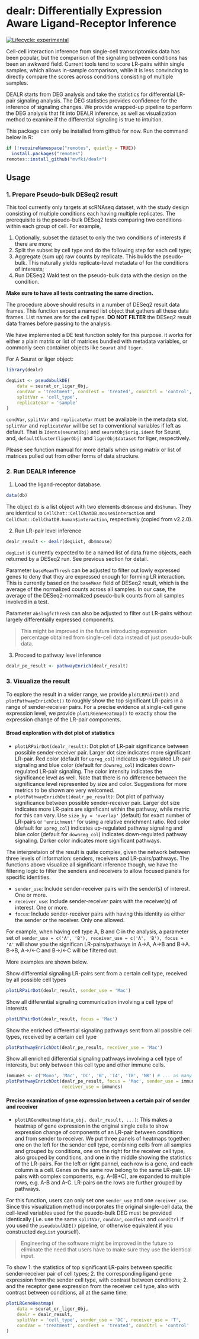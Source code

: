 # dealr: Differentially Expression Aware Ligand-Receptor Inference

<!-- badges: start -->
[![Lifecycle: experimental](https://img.shields.io/badge/lifecycle-experimental-orange.svg)](https://lifecycle.r-lib.org/articles/stages.html#experimental)
<!-- badges: end -->

Cell-cell interaction inference from single-cell transcriptomics data has been 
popular, but the comparison of the signaling between conditions has been an 
awkward field. Current tools tend to score LR-pairs within single samples, which
allows in-sample comparison, while it is less convincing to directly compare 
the scores across conditions consisting of multiple samples.

DEALR starts from DEG analysis and take the statistics for differential LR-pair
signaling analysis. The DEG statistics provides confidence for the inference
of signaling changes. We provide wrapped-up pipeline to perform the DEG analysis
that fit into DEALR inference, as well as visualization method to examine if 
the differential signaling is true to intuition.

This package can only be installed from github for now. Run the command below in R:

```r
if (!requireNamespace("remotes", quietly = TRUE)) 
  install.packages("remotes")
remotes::install_github("mvfki/dealr")
```

## Usage

### 1. Prepare Pseudo-bulk DESeq2 result

This tool currently only targets at scRNAseq dataset, with the study design 
consisting of multiple conditions each having multiple replicates. The 
prerequisite is the pseudo-bulk DESeq2 tests comparing two conditions within 
each group of cell. For example,

1. Optionally, subset the dataset to only the two conditions of interests if 
there are more;
2. Split the subset by cell type and do the following step for each cell type;
3. Aggregate (sum up) raw counts by replicate. This builds the pseudo-bulk. This 
naturally yields replicate-level metadata of for the conditions of interests;
4. Run DESeq2 Wald test on the pseudo-bulk data with the design on the condition.

**Make sure to have all tests contrasting the same direction.**

The procedure above should results in a number of DESeq2 result data frames. 
This function expect a named list object that gathers all these data frames. 
List names are for the cell types. **DO NOT FILTER** the DESeq2 result data 
frames before passing to the analysis.

We have implemented a DE test function solely for this purpose. it works for
either a plain matrix or list of matrices bundled with metadata variables, or
commonly seen container objects like `Seurat` and `liger`.

For A Seurat or liger object:

```r
library(dealr)

degList <- pseudobulkDE(
    data = seurat_or_liger_Obj,
    condVar = 'treatment', condTest = 'treated', condCtrl = 'control', 
    splitVar = 'cell_type', 
    replicateVar = 'sample'
)
```

`condVar`, `splitVar` and `replicateVar` must be available in the metadata slot.
`splitVar` and `replicateVar` will be set to conventional variables if left as
default. That is `Idents(seuratObj)` and `seuratObj$orig.ident` for Seurat, and,
`defaultCluster(ligerObj)` and `ligerObj$dataset` for liger, respectively.

Please see function manual for more details when using matrix or list of 
matrices pulled out from other forms of data structure.

### 2. Run DEALR inference

1. Load the ligand-receptor database. 

```r
data(db)
```

The object `db` is a list object with two elements `db$mouse` and `db$human`.
They are identical to `CellChat::CellChatDB.mouse$interaction` and 
`CellChat::CellChatDB.human$interaction`, respectively (copied from v2.2.0).

2. Run LR-pair level inference

```r
dealr_result <- dealr(degList, db$mouse)
```

`degList` is currently expected to be a named list of data.frame objects, each
returned by a DESeq2 run. See previous section for detail. 

Parameter `baseMeanThresh` can be adjusted to filter out lowly expressed genes
to deny that they are expressed enough for forming LR interaction. This is 
currently based on the `baseMean` field of DESeq2 result, which is the average 
of the normalized counts across all samples. In our case, the average of the
DESeq2-normalized pseudo-bulk counts from all samples involved in a test. 

Parameter `abslogfcThresh` can also be adjusted to filter out LR-pairs without
largely differentially expressed components. 

>This might be improved in the future introducing expression percentage obtained
from single-cell data instead of just pseudo-bulk data.

3. Proceed to pathway level inference

```r
dealr_pe_result <- pathwayEnrich(dealr_result)
```

### 3. Visualize the result

To explore the result in a wider range, we provide `plotLRPairDot()` and 
`plotPathwayEnrichDot()` to roughly show the top significant LR-pairs in a
range of sender-receiver pairs. For a precise evidence at single-cell gene 
expression level, we provide `plotLRGeneHeatmap()` to exactly show the 
expression change of the LR-pair components.

#### Broad exploration with dot plot of statistics

- `plotLRPairDot(dealr_result)`: Dot plot of LR-pair significance between 
possible sender-receiver pair. Larger dot size indicates more significant 
LR-pair. Red color (default for `upreg_col`) indicates up-regulated LR-pair 
signaling and blue color (default for `downreg_col`) indicates down-regulated
LR-pair signaling. The color intensity indicates the significance level as well.
Note that there is no difference between the significance level represented by
size and color. Suggestions for more metrics to be shown are very welcomed.
- `plotPathwayEnrichDot(dealr_pe_result)`: Dot plot of pathway significance 
between possible sender-receiver pair. Larger dot size indicates more LR-pairs
are significant within the pathway, while metric for this can vary. Use 
`size_by = 'overlap'` (default) for exact number of LR-pairs or `'enrichment'` 
for using a relative enrichment ratio. Red color (default for `upreg_col`) 
indicates up-regulated pathway signaling and blue color (default for
`downreg_col`) indicates down-regulated pathway signaling. Darker color 
indicates more significant pathways. 

The interpretaion of the result is quite complex, given the network between 
three levels of information: senders, receivers and LR-pairs/pathways. The 
functions above visualize all significant inference though, we have the 
filtering logic to filter the senders and receivers to allow focused
panels for specific identities. 

- `sender_use`: Include sender-receiver pairs with the sender(s) of interest. 
One or more.
- `receiver_use`: Include sender-receiver pairs with the receiver(s) of 
interest. One or more.
- `focus`: Include sender-receiver pairs with having this identity as either 
the sender or the receiver. Only one allowed.

For example, when having cell type A, B and C in the analysis, a parameter set
of `sender_use = c('A', 'B'), receiver_use = c('A', 'B'), focus = 'A'` will
show you the significan LR-pairs/pathways in A->A, A->B and B->A. B->B, A->/<-C
and B->/<-C will be filtered out.

More examples are shown below.

Show differential signaling LR-pairs sent from a certain cell type, received by 
all possible cell types

```r
plotLRPairDot(dealr_result, sender_use = 'Mac')
```

Show all differential signaling communication involving a cell type of interests

```r
plotLRPairDot(dealr_result, focus = 'Mac')
```

Show the enriched differential signaling pathways sent from all possible cell 
types, received by a certain cell type

```r
plotPathwayEnrichDot(dealr_pe_result, receiver_use = 'Mac')
```

Show all enriched differential signaling pathways involving a cell type of 
interests, but only between this cell type and other immune cells.

```r
immunes <- c('Mono', 'Mac', 'DC', 'B', 'T4', 'T8', 'NK') # ... as many as you have
plotPathwayEnrichDot(dealr_pe_result, focus = 'Mac', sender_use = immunes, 
                     receiver_use = immunes)
```

#### Precise examination of gene expression between a certain pair of sender and receiver

- `plotLRGeneHeatmap(data_obj, dealr_result, ...)`: This makes a heatmap of
gene expression in the original single cells to show expression change of 
components of an LR-pair between conditions and from sender to receiver. We put
three panels of heatmaps together: one on the left for the sender cell type,
combining cells from all samples and grouped by conditions, one on the right for
the receiver cell type, also grouped by conditions, and one in the middle 
showing the statistics of the LR-pairs. For the left or right pannel, each row 
is a gene, and each column is a cell. Genes on the same row belong to the same 
LR-pair. LR-pairs with complex components, e.g. A-(B+C), are expanded to 
multiple rows, e.g. A-B and A-C. LR-pairs on the rows are further grouped by 
pathways.

For this function, users can only set one `sender_use` and one `receiver_use`. 
Since this visualization method incorporates the original single-cell data, the 
cell-level variables used for the psuedo-bulk DEG must be provided identically (
i.e. use the same `splitVar`, `condVar`, `condTest` and `condCtrl` if you used
the `pseudobulkDE()` pipeline, or otherwise equivalent if you constructed 
`degList` yourself). 

> Engineering of the software might be improved in the future to eliminate the 
need that users have to make sure they use the identical input. 

To show 1. the statistics of top significant LR-pairs between specific 
sender-receiver pair of cell types; 2. the corresponding ligand gene expression 
from the sender cell type, with contrast between conditions; 2. and the receptor 
gene expression from the receiver cell type, also with contrast between 
conditions, all at the same time:

```r
plotLRGeneHeatmap(
    data = seurat_or_liger_Obj,
    dealr = dealr_result,
    splitVar = 'cell_type', sender_use = 'DC', receiver_use = 'T',
    condVar = 'treatment', condTest = 'treated', condCtrl = 'control'
)
```
